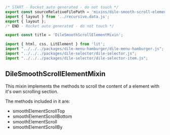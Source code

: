 ```js server
/* START - Rocket auto generated - do not touch */
export const sourceRelativeFilePath = 'mixins/dile-smooth-scroll-element-mixin.rocket.md';
import { layout } from '../recursive.data.js';
export { layout };
/* END - Rocket auto generated - do not touch */

export const title = 'DileSmoothScrollElementMixin';

```

```js script
import { html, css, LitElement } from 'lit'; 
import "../../../packages/dile-menu-hamburger/dile-menu-hamburger.js";
import "../../../packages/dile-selector/dile-selector.js";
import "../../../packages/dile-selector/dile-selector-item.js";
```

## DileSmoothScrollElementMixin

This mixin implements the methods to scroll the content of a element with it's own scrolling section.

The methods included in it are:

- smoothElementScrollTop
- smoothElementScrollBottom
- smoothElementScroll
- smoothElementScrollBy


